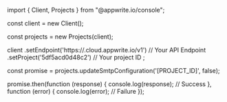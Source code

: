 import { Client, Projects } from "@appwrite.io/console";

const client = new Client();

const projects = new Projects(client);

client
    .setEndpoint('https://<REGION>.cloud.appwrite.io/v1') // Your API Endpoint
    .setProject('5df5acd0d48c2') // Your project ID
;

const promise = projects.updateSmtpConfiguration('[PROJECT_ID]', false);

promise.then(function (response) {
    console.log(response); // Success
}, function (error) {
    console.log(error); // Failure
});
